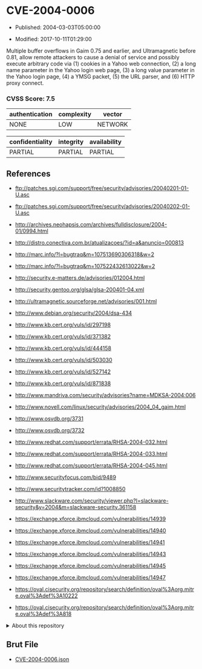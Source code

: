 # CVE-2004-0006

- Published: 2004-03-03T05:00:00

- Modified: 2017-10-11T01:29:00

Multiple buffer overflows in Gaim 0.75 and earlier, and Ultramagnetic before 0.81, allow remote attackers to cause a denial of service and possibly execute arbitrary code via (1) cookies in a Yahoo web connection, (2) a long name parameter in the Yahoo login web page, (3) a long value parameter in the Yahoo login page, (4) a YMSG packet, (5) the URL parser, and (6) HTTP proxy connect.

### CVSS Score: **7.5**

| authentication | complexity | vector |
| --- | --- | --- |
| NONE | LOW | NETWORK |

| confidentiality | integrity | availability |
| --- | --- | --- |
| PARTIAL | PARTIAL | PARTIAL |

## References

* ftp://patches.sgi.com/support/free/security/advisories/20040201-01-U.asc

* ftp://patches.sgi.com/support/free/security/advisories/20040202-01-U.asc

* http://archives.neohapsis.com/archives/fulldisclosure/2004-01/0994.html

* http://distro.conectiva.com.br/atualizacoes/?id=a&anuncio=000813

* http://marc.info/?l=bugtraq&m=107513690306318&w=2

* http://marc.info/?l=bugtraq&m=107522432613022&w=2

* http://security.e-matters.de/advisories/012004.html

* http://security.gentoo.org/glsa/glsa-200401-04.xml

* http://ultramagnetic.sourceforge.net/advisories/001.html

* http://www.debian.org/security/2004/dsa-434

* http://www.kb.cert.org/vuls/id/297198

* http://www.kb.cert.org/vuls/id/371382

* http://www.kb.cert.org/vuls/id/444158

* http://www.kb.cert.org/vuls/id/503030

* http://www.kb.cert.org/vuls/id/527142

* http://www.kb.cert.org/vuls/id/871838

* http://www.mandriva.com/security/advisories?name=MDKSA-2004:006

* http://www.novell.com/linux/security/advisories/2004_04_gaim.html

* http://www.osvdb.org/3731

* http://www.osvdb.org/3732

* http://www.redhat.com/support/errata/RHSA-2004-032.html

* http://www.redhat.com/support/errata/RHSA-2004-033.html

* http://www.redhat.com/support/errata/RHSA-2004-045.html

* http://www.securityfocus.com/bid/9489

* http://www.securitytracker.com/id?1008850

* http://www.slackware.com/security/viewer.php?l=slackware-security&y=2004&m=slackware-security.361158

* https://exchange.xforce.ibmcloud.com/vulnerabilities/14939

* https://exchange.xforce.ibmcloud.com/vulnerabilities/14940

* https://exchange.xforce.ibmcloud.com/vulnerabilities/14941

* https://exchange.xforce.ibmcloud.com/vulnerabilities/14943

* https://exchange.xforce.ibmcloud.com/vulnerabilities/14945

* https://exchange.xforce.ibmcloud.com/vulnerabilities/14947

* https://oval.cisecurity.org/repository/search/definition/oval%3Aorg.mitre.oval%3Adef%3A10222

* https://oval.cisecurity.org/repository/search/definition/oval%3Aorg.mitre.oval%3Adef%3A818

<details>
<summary>About this repository</summary> 

  This repository is part of the project [Live Hack CVE](https://github.com/Live-Hack-CVE). Main website can be found [www.live-hack.org](https://www.live-hack.org) 
  
  Made by [Sn0wAlice](https://github.com/Sn0wAlice) for the people that care about security and need to have a feed of the latest CVEs. Hope you enjoy it, don't forget to star the repo and follow me on [Twitter](https://twitter.com/Sn0wAlice) and [Github](https://github.com/Sn0wAlice). And that is my [personnal website](https://www.alice-snow.me/)

  - [Home Page](https://github.com/Live-Hack-CVE)
  - [Framework](https://github.com/Live-Hack-CVE/cve-framework)
  - [CVE database](https://github.com/Live-Hack-CVE/full_database)
  - [Changelog](https://github.com/Live-Hack-CVE/Changelog)
</details>

## Brut File

* [CVE-2004-0006.json](https://raw.githubusercontent.com/Live-Hack-CVE/full_database/main/cves/2004/CVE-2004-0006.json)

